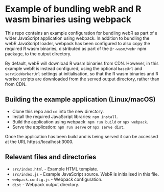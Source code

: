 # Example of bundling webR and R wasm binaries using webpack

This repo contains an example configuration for bundling webR as part of a wider JavaScript application using webpack. In addition to bundling the webR JavaScript loader, webpack has been configured to also copy the required R wasm binaries, distributed as part of the `@r-wasm/webr` npm package, to the output directory.

By default, webR will download R wasm binaries from CDN. However, in this example webR is instead configured, using the optional `baseUrl` and `serviceWorkerUrl` settings at initialisation, so that the R wasm binaries and R worker scripts are downloaded from the served output directory, rather than from CDN.

## Building the example application (Linux/macOS)

* Clone this repo and `cd` into the new directory.
* Install the required JavaScript libraries: `npm install`.
* Build the application using webpack: `npm run build` or `npx webpack`.
* Serve the application: `npm run serve` or `npx serve dist`.

Once the application has been build and is being served it can be accessed at the URL https://localhost:3000.

## Relevant files and directories

* `src/index.html` - Example HTML template.
* `src/index.js` - Example JavaScript source. WebR is initialised in this file.
* `webpack.config.js` - Webpack configuration.
* `dist` - Webpack output directory.
